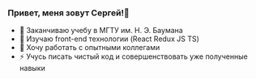 ### Привет, меня зовут Сергей!👋


- 🔭 Заканчиваю учебу в МГТУ им. Н. Э. Баумана
- 🌱 Изучаю front-end технологии (React Redux JS TS)
- 💬 Хочу работать с опытными коллегами
- ⚡ Учусь писать чистый код и совершенствовать уже полученные навыки
